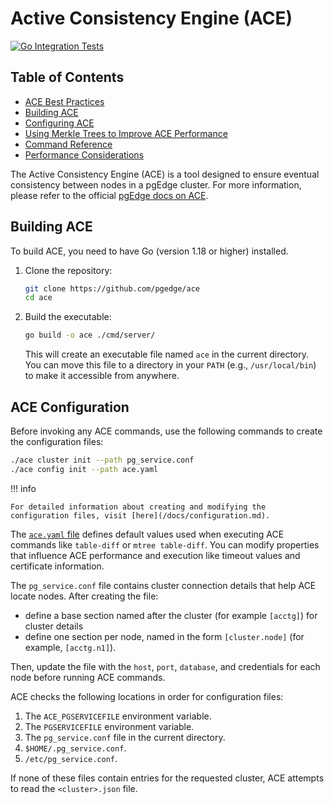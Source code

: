 # Active Consistency Engine (ACE)
[![Go Integration Tests](https://github.com/pgEdge/ace/actions/workflows/test.yml/badge.svg?branch=main)](https://github.com/pgEdge/ace/actions/workflows/test.yml)

## Table of Contents
- [ACE Best Practices](./docs/best_practices.md)
- [Building ACE](README.md#building-ace)
- [Configuring ACE](./docs/configuration.md)
- [Using Merkle Trees to Improve ACE Performance](./docs/merkle.md)
- [Command Reference](./docs/commands/index.md)
- [Performance Considerations](./docs/performance.md)

The Active Consistency Engine (ACE) is a tool designed to ensure eventual consistency between nodes in a pgEdge cluster. For more information, please refer to the official [pgEdge docs on ACE](https://docs.pgedge.com/ace).


## Building ACE

To build ACE, you need to have Go (version 1.18 or higher) installed.

1.  Clone the repository:
    ```sh
    git clone https://github.com/pgedge/ace
    cd ace
    ```

2.  Build the executable:
    ```sh
    go build -o ace ./cmd/server/
    ```
    This will create an executable file named `ace` in the current directory. You can move this file to a directory in your `PATH` (e.g., `/usr/local/bin`) to make it accessible from anywhere.

## ACE Configuration

Before invoking any ACE commands, use the following commands to create the configuration files:

```sh
./ace cluster init --path pg_service.conf
./ace config init --path ace.yaml
```

!!! info

    For detailed information about creating and modifying the configuration files, visit [here](/docs/configuration.md).

The [`ace.yaml` file](ace.yaml) defines default values used when executing ACE commands like `table-diff` or `mtree table-diff`.  You can modify properties that influence ACE performance and execution like timeout values and certificate information.

The `pg_service.conf` file contains cluster connection details that help ACE locate nodes.  After creating the file: 

* define a base section named after the cluster (for example `[acctg]`) for cluster details
* define one section per node, named in the form `[cluster.node]` (for example, `[acctg.n1]`). 

Then, update the file with the `host`, `port`, `database`, and credentials for each node before running ACE commands.

ACE checks the following locations in order for configuration files:

1. The `ACE_PGSERVICEFILE` environment variable.
2. The `PGSERVICEFILE` environment variable.
3. The `pg_service.conf` file in the current directory.
4. `$HOME/.pg_service.conf`.
5. `/etc/pg_service.conf`.

If none of these files contain entries for the requested cluster, ACE attempts to read the `<cluster>.json` file.

